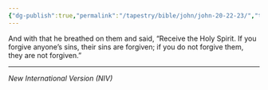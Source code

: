 ```yaml
---
{"dg-publish":true,"permalink":"/tapestry/bible/john/john-20-22-23/","title":"John 20:22-23","tags":["bible-verse","bible-verse"],"dgHomeLink":true,"dgShowLocalGraph":true,"dgEnableSearch":true}
---
```


And with that he breathed on them and said, “Receive the Holy Spirit. If you forgive anyone’s sins, their sins are forgiven; if you do not forgive them, they are not forgiven.”

---
*New International Version (NIV)*